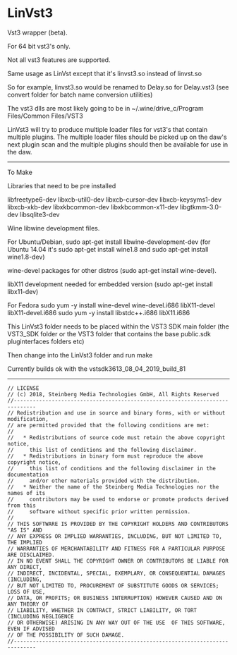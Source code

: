 # LinVst3

Vst3 wrapper (beta).

For 64 bit vst3's only.

Not all vst3 features are supported.

Same usage as LinVst except that it's linvst3.so instead of linvst.so

So for example, linvst3.so would be renamed to Delay.so for Delay.vst3 (see convert folder for batch name conversion utilities)

The vst3 dlls are most likely going to be in ~/.wine/drive_c/Program Files/Common Files/VST3

LinVst3 will try to produce multiple loader files for vst3's that contain multiple plugins. 
The multiple loader files should be picked up on the daw's next plugin scan and the multiple plugins should then be available for use in the daw.

-------

To Make

Libraries that need to be pre installed

libfreetype6-dev
libxcb-util0-dev
libxcb-cursor-dev
libxcb-keysyms1-dev
libxcb-xkb-dev
libxkbcommon-dev
libxkbcommon-x11-dev
libgtkmm-3.0-dev
libsqlite3-dev

Wine libwine development files.

For Ubuntu/Debian, sudo apt-get install libwine-development-dev (for Ubuntu 14.04 it's sudo apt-get install wine1.8 and sudo apt-get install wine1.8-dev)

wine-devel packages for other distros (sudo apt-get install wine-devel).

libX11 development needed for embedded version (sudo apt-get install libx11-dev)

For Fedora 
sudo yum -y install wine-devel wine-devel.i686 libX11-devel libX11-devel.i686
sudo yum -y install libstdc++.i686 libX11.i686

This LinVst3 folder needs to be placed within the VST3 SDK main folder (the VST3_SDK folder or the VST3 folder that contains the base public.sdk pluginterfaces folders etc)

Then change into the LinVst3 folder and run make

Currently builds ok with the vstsdk3613_08_04_2019_build_81

----------

````//-----------------------------------------------------------------------------
// LICENSE
// (c) 2018, Steinberg Media Technologies GmbH, All Rights Reserved
//-----------------------------------------------------------------------------
// Redistribution and use in source and binary forms, with or without modification,
// are permitted provided that the following conditions are met:
// 
//   * Redistributions of source code must retain the above copyright notice, 
//     this list of conditions and the following disclaimer.
//   * Redistributions in binary form must reproduce the above copyright notice,
//     this list of conditions and the following disclaimer in the documentation 
//     and/or other materials provided with the distribution.
//   * Neither the name of the Steinberg Media Technologies nor the names of its
//     contributors may be used to endorse or promote products derived from this 
//     software without specific prior written permission.
// 
// THIS SOFTWARE IS PROVIDED BY THE COPYRIGHT HOLDERS AND CONTRIBUTORS "AS IS" AND
// ANY EXPRESS OR IMPLIED WARRANTIES, INCLUDING, BUT NOT LIMITED TO, THE IMPLIED 
// WARRANTIES OF MERCHANTABILITY AND FITNESS FOR A PARTICULAR PURPOSE ARE DISCLAIMED. 
// IN NO EVENT SHALL THE COPYRIGHT OWNER OR CONTRIBUTORS BE LIABLE FOR ANY DIRECT, 
// INDIRECT, INCIDENTAL, SPECIAL, EXEMPLARY, OR CONSEQUENTIAL DAMAGES (INCLUDING, 
// BUT NOT LIMITED TO, PROCUREMENT OF SUBSTITUTE GOODS OR SERVICES; LOSS OF USE, 
// DATA, OR PROFITS; OR BUSINESS INTERRUPTION) HOWEVER CAUSED AND ON ANY THEORY OF 
// LIABILITY, WHETHER IN CONTRACT, STRICT LIABILITY, OR TORT (INCLUDING NEGLIGENCE 
// OR OTHERWISE) ARISING IN ANY WAY OUT OF THE USE  OF THIS SOFTWARE, EVEN IF ADVISED
// OF THE POSSIBILITY OF SUCH DAMAGE.
//-----------------------------------------------------------------------------

